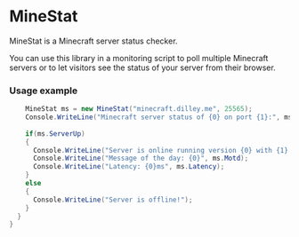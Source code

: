 MineStat
========

MineStat is a Minecraft server status checker.

You can use this library in a monitoring script to poll multiple Minecraft servers or to let
visitors see the status of your server from their browser.

### Usage example
```cs
    MineStat ms = new MineStat("minecraft.dilley.me", 25565);
    Console.WriteLine("Minecraft server status of {0} on port {1}:", ms.Address, ms.Port);
    
    if(ms.ServerUp)
    {
      Console.WriteLine("Server is online running version {0} with {1} out of {2} players.", ms.Version, ms.CurrentPlayers, ms.MaximumPlayers);
      Console.WriteLine("Message of the day: {0}", ms.Motd);
      Console.WriteLine("Latency: {0}ms", ms.Latency);
    }
    else
    {
      Console.WriteLine("Server is offline!");
    }
  }
}
```
